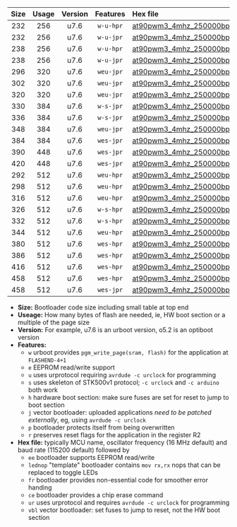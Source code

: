 |Size|Usage|Version|Features|Hex file|
|:-:|:-:|:-:|:-:|:--|
|232|256|u7.6|`w-u-hpr`|[at90pwm3_4mhz_250000bps_ur.hex](https://raw.githubusercontent.com/stefanrueger/urboot/main//at90pwm3_4mhz_250000bps_ur.hex)|
|232|256|u7.6|`w-u-jpr`|[at90pwm3_4mhz_250000bps_ur_vbl.hex](https://raw.githubusercontent.com/stefanrueger/urboot/main//at90pwm3_4mhz_250000bps_ur_vbl.hex)|
|238|256|u7.6|`w-u-hpr`|[at90pwm3_4mhz_250000bps_lednop_ur.hex](https://raw.githubusercontent.com/stefanrueger/urboot/main//at90pwm3_4mhz_250000bps_lednop_ur.hex)|
|238|256|u7.6|`w-u-jpr`|[at90pwm3_4mhz_250000bps_lednop_ur_vbl.hex](https://raw.githubusercontent.com/stefanrueger/urboot/main//at90pwm3_4mhz_250000bps_lednop_ur_vbl.hex)|
|296|320|u7.6|`weu-jpr`|[at90pwm3_4mhz_250000bps_ee_ur_vbl.hex](https://raw.githubusercontent.com/stefanrueger/urboot/main//at90pwm3_4mhz_250000bps_ee_ur_vbl.hex)|
|302|320|u7.6|`weu-jpr`|[at90pwm3_4mhz_250000bps_ee_lednop_ur_vbl.hex](https://raw.githubusercontent.com/stefanrueger/urboot/main//at90pwm3_4mhz_250000bps_ee_lednop_ur_vbl.hex)|
|320|320|u7.6|`weu-jpr`|[at90pwm3_4mhz_250000bps_ee_lednop_fr_ur_vbl.hex](https://raw.githubusercontent.com/stefanrueger/urboot/main//at90pwm3_4mhz_250000bps_ee_lednop_fr_ur_vbl.hex)|
|330|384|u7.6|`w-s-jpr`|[at90pwm3_4mhz_250000bps_vbl.hex](https://raw.githubusercontent.com/stefanrueger/urboot/main//at90pwm3_4mhz_250000bps_vbl.hex)|
|336|384|u7.6|`w-s-jpr`|[at90pwm3_4mhz_250000bps_lednop_vbl.hex](https://raw.githubusercontent.com/stefanrueger/urboot/main//at90pwm3_4mhz_250000bps_lednop_vbl.hex)|
|348|384|u7.6|`weu-jpr`|[at90pwm3_4mhz_250000bps_ee_lednop_fr_ce_ur_vbl.hex](https://raw.githubusercontent.com/stefanrueger/urboot/main//at90pwm3_4mhz_250000bps_ee_lednop_fr_ce_ur_vbl.hex)|
|384|384|u7.6|`wes-jpr`|[at90pwm3_4mhz_250000bps_ee_vbl.hex](https://raw.githubusercontent.com/stefanrueger/urboot/main//at90pwm3_4mhz_250000bps_ee_vbl.hex)|
|390|448|u7.6|`wes-jpr`|[at90pwm3_4mhz_250000bps_ee_lednop_vbl.hex](https://raw.githubusercontent.com/stefanrueger/urboot/main//at90pwm3_4mhz_250000bps_ee_lednop_vbl.hex)|
|420|448|u7.6|`wes-jpr`|[at90pwm3_4mhz_250000bps_ee_lednop_fr_vbl.hex](https://raw.githubusercontent.com/stefanrueger/urboot/main//at90pwm3_4mhz_250000bps_ee_lednop_fr_vbl.hex)|
|292|512|u7.6|`weu-hpr`|[at90pwm3_4mhz_250000bps_ee_ur.hex](https://raw.githubusercontent.com/stefanrueger/urboot/main//at90pwm3_4mhz_250000bps_ee_ur.hex)|
|298|512|u7.6|`weu-hpr`|[at90pwm3_4mhz_250000bps_ee_lednop_ur.hex](https://raw.githubusercontent.com/stefanrueger/urboot/main//at90pwm3_4mhz_250000bps_ee_lednop_ur.hex)|
|316|512|u7.6|`weu-hpr`|[at90pwm3_4mhz_250000bps_ee_lednop_fr_ur.hex](https://raw.githubusercontent.com/stefanrueger/urboot/main//at90pwm3_4mhz_250000bps_ee_lednop_fr_ur.hex)|
|326|512|u7.6|`w-s-hpr`|[at90pwm3_4mhz_250000bps.hex](https://raw.githubusercontent.com/stefanrueger/urboot/main//at90pwm3_4mhz_250000bps.hex)|
|332|512|u7.6|`w-s-hpr`|[at90pwm3_4mhz_250000bps_lednop.hex](https://raw.githubusercontent.com/stefanrueger/urboot/main//at90pwm3_4mhz_250000bps_lednop.hex)|
|344|512|u7.6|`weu-hpr`|[at90pwm3_4mhz_250000bps_ee_lednop_fr_ce_ur.hex](https://raw.githubusercontent.com/stefanrueger/urboot/main//at90pwm3_4mhz_250000bps_ee_lednop_fr_ce_ur.hex)|
|380|512|u7.6|`wes-hpr`|[at90pwm3_4mhz_250000bps_ee.hex](https://raw.githubusercontent.com/stefanrueger/urboot/main//at90pwm3_4mhz_250000bps_ee.hex)|
|386|512|u7.6|`wes-hpr`|[at90pwm3_4mhz_250000bps_ee_lednop.hex](https://raw.githubusercontent.com/stefanrueger/urboot/main//at90pwm3_4mhz_250000bps_ee_lednop.hex)|
|416|512|u7.6|`wes-hpr`|[at90pwm3_4mhz_250000bps_ee_lednop_fr.hex](https://raw.githubusercontent.com/stefanrueger/urboot/main//at90pwm3_4mhz_250000bps_ee_lednop_fr.hex)|
|458|512|u7.6|`wes-hpr`|[at90pwm3_4mhz_250000bps_ee_lednop_fr_ce.hex](https://raw.githubusercontent.com/stefanrueger/urboot/main//at90pwm3_4mhz_250000bps_ee_lednop_fr_ce.hex)|
|458|512|u7.6|`wes-jpr`|[at90pwm3_4mhz_250000bps_ee_lednop_fr_ce_vbl.hex](https://raw.githubusercontent.com/stefanrueger/urboot/main//at90pwm3_4mhz_250000bps_ee_lednop_fr_ce_vbl.hex)|

- **Size:** Bootloader code size including small table at top end
- **Useage:** How many bytes of flash are needed, ie, HW boot section or a multiple of the page size
- **Version:** For example, u7.6 is an urboot version, o5.2 is an optiboot version
- **Features:**
  + `w` urboot provides `pgm_write_page(sram, flash)` for the application at `FLASHEND-4+1`
  + `e` EEPROM read/write support
  + `u` uses urprotocol requiring `avrdude -c urclock` for programming
  + `s` uses skeleton of STK500v1 protocol; `-c urclock` and `-c arduino` both work
  + `h` hardware boot section: make sure fuses are set for reset to jump to boot section
  + `j` vector bootloader: uploaded applications *need to be patched externally*, eg, using `avrdude -c urclock`
  + `p` bootloader protects itself from being overwritten
  + `r` preserves reset flags for the application in the register R2
- **Hex file:** typically MCU name, oscillator frequency (16 MHz default) and baud rate (115200 default) followed by
  + `ee` bootloader supports EEPROM read/write
  + `lednop` "template" bootloader contains `mov rx,rx` nops that can be replaced to toggle LEDs
  + `fr` bootloader provides non-essential code for smoother error handing
  + `ce` bootloader provides a chip erase command
  + `ur` uses urprotocol and requires `avrdude -c urclock` for programming
  + `vbl` vector bootloader: set fuses to jump to reset, not the HW boot section
